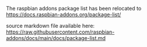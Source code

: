 The raspbian addons package list has been relocated to https://docs.raspbian-addons.org/package-list/

source markdown file available here: https://raw.githubusercontent.com/raspbian-addons/docs/main/docs/package-list.md
